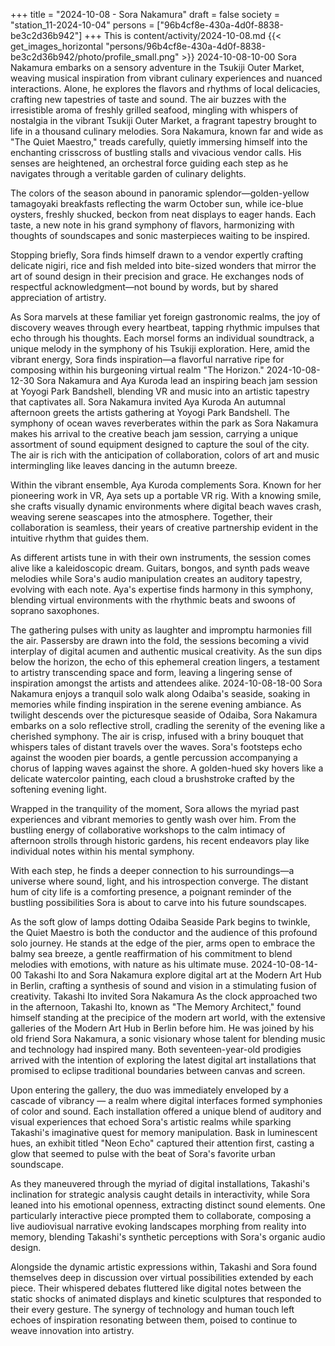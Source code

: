 +++
title = "2024-10-08 - Sora Nakamura"
draft = false
society = "station_11-2024-10-04"
persons = ["96b4cf8e-430a-4d0f-8838-be3c2d36b942"]
+++
This is content/activity/2024-10-08.md
{{< get_images_horizontal "persons/96b4cf8e-430a-4d0f-8838-be3c2d36b942/photo/profile_small.png" >}}
2024-10-08-10-00
Sora Nakamura embarks on a sensory adventure in the Tsukiji Outer Market, weaving musical inspiration from vibrant culinary experiences and nuanced interactions. Alone, he explores the flavors and rhythms of local delicacies, crafting new tapestries of taste and sound.
The air buzzes with the irresistible aroma of freshly grilled seafood, mingling with whispers of nostalgia in the vibrant Tsukiji Outer Market, a fragrant tapestry brought to life in a thousand culinary melodies. Sora Nakamura, known far and wide as "The Quiet Maestro," treads carefully, quietly immersing himself into the enchanting crisscross of bustling stalls and vivacious vendor calls. His senses are heightened, an orchestral force guiding each step as he navigates through a veritable garden of culinary delights. 

The colors of the season abound in panoramic splendor—golden-yellow tamagoyaki breakfasts reflecting the warm October sun, while ice-blue oysters, freshly shucked, beckon from neat displays to eager hands. Each taste, a new note in his grand symphony of flavors, harmonizing with thoughts of soundscapes and sonic masterpieces waiting to be inspired. 

Stopping briefly, Sora finds himself drawn to a vendor expertly crafting delicate nigiri, rice and fish melded into bite-sized wonders that mirror the art of sound design in their precision and grace. He exchanges nods of respectful acknowledgment—not bound by words, but by shared appreciation of artistry.

As Sora marvels at these familiar yet foreign gastronomic realms, the joy of discovery weaves through every heartbeat, tapping rhythmic impulses that echo through his thoughts. Each morsel forms an individual soundtrack, a unique melody in the symphony of his Tsukiji exploration. Here, amid the vibrant energy, Sora finds inspiration—a flavorful narrative ripe for composing within his burgeoning virtual realm "The Horizon."
2024-10-08-12-30
Sora Nakamura and Aya Kuroda lead an inspiring beach jam session at Yoyogi Park Bandshell, blending VR and music into an artistic tapestry that captivates all.
Sora Nakamura invited Aya Kuroda
An autumnal afternoon greets the artists gathering at Yoyogi Park Bandshell. The symphony of ocean waves reverberates within the park as Sora Nakamura makes his arrival to the creative beach jam session, carrying a unique assortment of sound equipment designed to capture the soul of the city. The air is rich with the anticipation of collaboration, colors of art and music intermingling like leaves dancing in the autumn breeze.

Within the vibrant ensemble, Aya Kuroda complements Sora. Known for her pioneering work in VR, Aya sets up a portable VR rig. With a knowing smile, she crafts visually dynamic environments where digital beach waves crash, weaving serene seascapes into the atmosphere. Together, their collaboration is seamless, their years of creative partnership evident in the intuitive rhythm that guides them.

As different artists tune in with their own instruments, the session comes alive like a kaleidoscopic dream. Guitars, bongos, and synth pads weave melodies while Sora's audio manipulation creates an auditory tapestry, evolving with each note. Aya's expertise finds harmony in this symphony, blending virtual environments with the rhythmic beats and swoons of soprano saxophones.

The gathering pulses with unity as laughter and impromptu harmonies fill the air. Passersby are drawn into the fold, the sessions becoming a vivid interplay of digital acumen and authentic musical creativity. As the sun dips below the horizon, the echo of this ephemeral creation lingers, a testament to artistry transcending space and form, leaving a lingering sense of inspiration amongst the artists and attendees alike.
2024-10-08-18-00
Sora Nakamura enjoys a tranquil solo walk along Odaiba's seaside, soaking in memories while finding inspiration in the serene evening ambiance.
As twilight descends over the picturesque seaside of Odaiba, Sora Nakamura embarks on a solo reflective stroll, cradling the serenity of the evening like a cherished symphony. The air is crisp, infused with a briny bouquet that whispers tales of distant travels over the waves. Sora's footsteps echo against the wooden pier boards, a gentle percussion accompanying a chorus of lapping waves against the shore. A golden-hued sky hovers like a delicate watercolor painting, each cloud a brushstroke crafted by the softening evening light.

Wrapped in the tranquility of the moment, Sora allows the myriad past experiences and vibrant memories to gently wash over him. From the bustling energy of collaborative workshops to the calm intimacy of afternoon strolls through historic gardens, his recent endeavors play like individual notes within his mental symphony.

With each step, he finds a deeper connection to his surroundings—a universe where sound, light, and his introspection converge. The distant hum of city life is a comforting presence, a poignant reminder of the bustling possibilities Sora is about to carve into his future soundscapes.

As the soft glow of lamps dotting Odaiba Seaside Park begins to twinkle, the Quiet Maestro is both the conductor and the audience of this profound solo journey. He stands at the edge of the pier, arms open to embrace the balmy sea breeze, a gentle reaffirmation of his commitment to blend melodies with emotions, with nature as his ultimate muse.
2024-10-08-14-00
Takashi Ito and Sora Nakamura explore digital art at the Modern Art Hub in Berlin, crafting a synthesis of sound and vision in a stimulating fusion of creativity.
Takashi Ito invited Sora Nakamura
As the clock approached two in the afternoon, Takashi Ito, known as "The Memory Architect," found himself standing at the precipice of the modern art world, with the extensive galleries of the Modern Art Hub in Berlin before him. He was joined by his old friend Sora Nakamura, a sonic visionary whose talent for blending music and technology had inspired many. Both seventeen-year-old prodigies arrived with the intention of exploring the latest digital art installations that promised to eclipse traditional boundaries between canvas and screen.

Upon entering the gallery, the duo was immediately enveloped by a cascade of vibrancy — a realm where digital interfaces formed symphonies of color and sound. Each installation offered a unique blend of auditory and visual experiences that echoed Sora's artistic realms while sparking Takashi's imaginative quest for memory manipulation. Bask in luminescent hues, an exhibit titled "Neon Echo" captured their attention first, casting a glow that seemed to pulse with the beat of Sora's favorite urban soundscape.

As they maneuvered through the myriad of digital installations, Takashi's inclination for strategic analysis caught details in interactivity, while Sora leaned into his emotional openness, extracting distinct sound elements. One particularly interactive piece prompted them to collaborate, composing a live audiovisual narrative evoking landscapes morphing from reality into memory, blending Takashi's synthetic perceptions with Sora's organic audio design.

Alongside the dynamic artistic expressions within, Takashi and Sora found themselves deep in discussion over virtual possibilities extended by each piece. Their whispered debates fluttered like digital notes between the static shocks of animated displays and kinetic sculptures that responded to their every gesture. The synergy of technology and human touch left echoes of inspiration resonating between them, poised to continue to weave innovation into artistry.
